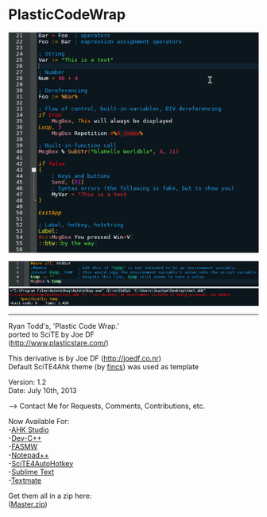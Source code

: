 PlasticCodeWrap
==========================
![Screenshot](SciTE4AutoHotkey/PlasticCodeWrap.style.preview.png "Screenshot")

![Screenshot](SciTE4AutoHotkey/PlasticCodeWrap.style.output.preview.png "Screenshot")

--------------------------

Ryan Todd's, 'Plastic Code Wrap.'                                                   
ported to SciTE by Joe DF                              
(http://www.plasticstare.com/)   

This derivative is by Joe DF (http://joedf.co.nr)    
Default SciTE4Ahk theme (by [fincs](http://github.com/fincs/ "fincs")) was used as template

Version: 1.2                                                                         
Date: July 10th, 2013

--> Contact Me for Requests, Comments, Contributions, etc.

Now Available For:                   
-[AHK Studio](AHK_Studio)  
-[Dev-C++](Dev-C++)     
-[FASMW](FASMW)    
-[Notepad++](Notepad++)    
-[SciTE4AutoHotkey](SciTE4AutoHotkey)       
-[Sublime Text](SublimeText_and_Textmate)     
-[Textmate](SublimeText_and_Textmate)      
     
Get them all in a zip here:       
([Master.zip](https://github.com/joedf/PlasticCodeWrap4_SciTE4Ahk/archive/master.zip))